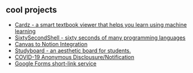 

<h2>cool projects</h2>
<ul>
  
<li>
  <a href="//cardz.srg.id.au">Cardz - a smart textbook viewer that helps you learn using machine learning</a>
</li>

<li>
    <a href="//sixtysecondshell.srg.id.au"</a>SixtySecondShell - sixty seconds of many programming languages</a>
</li>

<li>
    <a href="//c2n.srg.id.au">Canvas to Notion Integration</a>
</li>

<li>
    <a href="//studyboard.srg.codes">Studyboard - an aesthetic board for students.</a>
</li>

<li>
    <a href="//covid-anonymous.herokuapp.com">COVID-19 Anonymous Disclousure/Notification</a>
</li>

<li>
    <a href="https://github.com/shaunakg/gforms-short-linking">Google Forms short-link service</a>
</li>

</ul>
